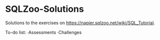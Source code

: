 # SQLZoo-Solutions
Solutions to the exercises on https://napier.sqlzoo.net/wiki/SQL_Tutorial.

To-do list:
·Assessments
·Challenges
